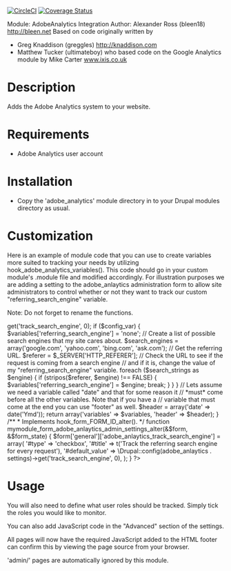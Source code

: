 [![CircleCI](https://circleci.com/gh/juampynr/adobe_analytics.svg?style=svg)](https://circleci.com/gh/juampynr/adobe_analytics)
[![Coverage Status](https://coveralls.io/repos/github/juampynr/adobe_analytics/badge.svg?branch=8.x-1.x)](https://coveralls.io/github/juampynr/adobe_analytics?branch=8.x-1.x)

Module: AdobeAnalytics Integration
Author: Alexander Ross (bleen18) http://bleen.net
Based on code originally written by
 * Greg Knaddison (greggles) http://knaddison.com
 * Matthew Tucker (ultimateboy)
who based code on the Google Analytics module by Mike Carter www.ixis.co.uk


Description
===========
Adds the Adobe Analytics system to your website.


Requirements
============

* Adobe Analytics user account


Installation
============
* Copy the 'adobe_analytics' module directory in to your Drupal
modules directory as usual.


Customization
=============
Here is an example of module code that you can use to create variables more
suited to tracking your needs by utilizing hook_adobe_analytics_variables().
This code should go in your custom module's .module file and modified
accordingly.  For illustration purposes we are adding a setting to the
adobe_anlaytics administration form to allow site administrators to control
whether or not they want to track our custom "referring_search_engine"
variable.

Note: Do not forget to rename the functions.

<?php

  /**
   * Implements hook_adobe_analytics_variables().
   */
  function mymodule_adobe_analytics_variables() {
  // Initialize a variables array to be returned by this hook.
  $variables = array();
  $config_var = \Drupal::config('adobe_anlaytics.settings')->get('track_search_engine', 0);
  if ($config_var) {
    $variables['referring_search_engine'] = 'none';

    // Create a list of possible search engines that my site cares about.
    $search_engines = array('google.com', 'yahoo.com', 'bing.com', 'ask.com');

    // Get the referring URL.
    $referer = $_SERVER['HTTP_REFERER'];

    // Check the URL to see if the request is coming from a search engine
    // and if it is, change the value of my "referring_search_engine" variable.
    foreach ($search_strings as $engine) {
      if (stripos($referer, $engine) !== FALSE) {
        $variables['referring_search_engine'] = $engine;
        break;
      }
    }
  }

  // Lets assume we need a variable called "date" and that for some reason it
  // *must* come before all the other variables. Note that if you have a
  // variable that must come at the end you can use "footer" as well.
  $header = array('date' => date('Ymd'));

  return array('variables' => $variables, 'header' => $header);
  }

  /**
   * Implements hook_form_FORM_ID_alter().
   */
  function mymodule_form_adobe_anlaytics_admin_settings_alter(&$form, &$form_state) {
    $form['general']['adobe_anlaytics_track_search_engine'] = array(
      '#type' => 'checkbox',
      '#title' => t('Track the referring search engine for every request'),
      '#default_value' => \Drupal::config(adobe_anlaytics . settings)->get('track_search_engine', 0),
    );
  }

?>

Usage
=====
You will also need to define what user roles should be tracked.
Simply tick the roles you would like to monitor.

You can also add JavaScript code in the "Advanced" section of the settings.

All pages will now have the required JavaScript added to the
HTML footer can confirm this by viewing the page source from
your browser.

'admin/' pages are automatically ignored by this module.
